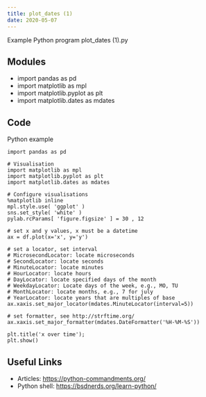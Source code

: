 ```yaml
---
title: plot_dates (1)
date: 2020-05-07
---
```

Example Python program plot_dates (1).py

## Modules

* import pandas as pd
* import matplotlib as mpl
* import matplotlib.pyplot as plt
* import matplotlib.dates as mdates

## Code

Python example

    import pandas as pd
    
    # Visualisation
    import matplotlib as mpl
    import matplotlib.pyplot as plt
    import matplotlib.dates as mdates
    
    # Configure visualisations
    %matplotlib inline
    mpl.style.use( 'ggplot' )
    sns.set_style( 'white' )
    pylab.rcParams[ 'figure.figsize' ] = 30 , 12
    
    # set x and y values, x must be a datetime
    ax = df.plot(x='x', y='y')
    
    # set a locator, set interval
    # MicrosecondLocator: locate microseconds
    # SecondLocator: locate seconds
    # MinuteLocator: locate minutes
    # HourLocator: locate hours
    # DayLocator: locate specified days of the month
    # WeekdayLocator: Locate days of the week, e.g., MO, TU
    # MonthLocator: locate months, e.g., 7 for july
    # YearLocator: locate years that are multiples of base
    ax.xaxis.set_major_locator(mdates.MinuteLocator(interval=5))
    
    # set formatter, see http://strftime.org/
    ax.xaxis.set_major_formatter(mdates.DateFormatter('%H-%M-%S'))
    
    plt.title('x over time');
    plt.show()

## Useful Links

- Articles: https://python-commandments.org/
- Python shell: https://bsdnerds.org/learn-python/
